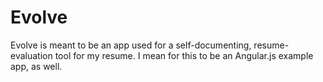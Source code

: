 Evolve
======

Evolve is meant to be an app used for a self-documenting, resume-evaluation tool for my resume.  I mean for this to be an Angular.js example app, as well.

